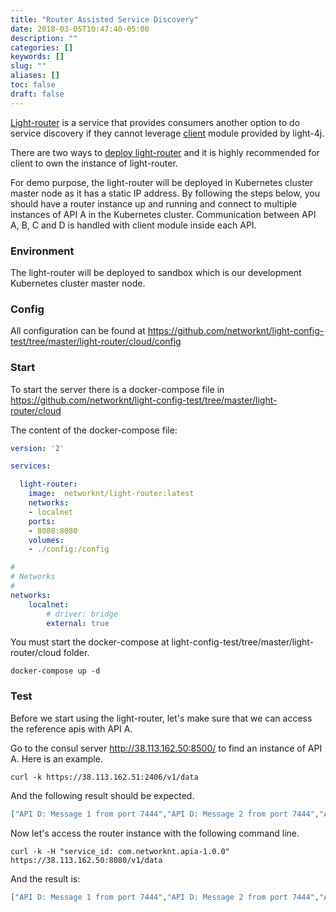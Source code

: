 ```yaml
---
title: "Router Assisted Service Discovery"
date: 2018-03-05T10:47:40-05:00
description: ""
categories: []
keywords: []
slug: ""
aliases: []
toc: false
draft: false
---
```


[Light-router][] is a service that provides consumers another option to do service discovery
if they cannot leverage [client][] module provided by light-4j.

There are two ways to [deploy light-router][] and it is highly recommended for client to own
the instance of light-router.  

For demo purpose, the light-router will be deployed in Kubernetes cluster master node as it
has a static IP address. By following the steps below, you should have a router instance up
and running and connect to multiple instances of API A in the Kubernetes cluster. Communication
between API A, B, C and D is handled with client module inside each API. 

### Environment

The light-router will be deployed to sandbox which is our development Kubernetes cluster master
node. 


### Config

All configuration can be found at https://github.com/networknt/light-config-test/tree/master/light-router/cloud/config

### Start 

To start the server there is a docker-compose file in https://github.com/networknt/light-config-test/tree/master/light-router/cloud

The content of the docker-compose file:

```yaml
version: '2'

services:

  light-router:
    image:  networknt/light-router:latest
    networks:
    - localnet
    ports:
    - 8080:8080
    volumes:
    - ./config:/config

#
# Networks
#
networks:
    localnet:
        # driver: bridge
        external: true

```

You must start the docker-compose at light-config-test/tree/master/light-router/cloud folder.

```
docker-compose up -d
``` 


### Test

Before we start using the light-router, let's make sure that we can access the reference apis
with API A. 

Go to the consul server http://38.113.162.50:8500/ to find an instance of API A. Here is an
example.  

```
curl -k https://38.113.162.51:2406/v1/data
```

And the following result should be expected. 

```json
["API D: Message 1 from port 7444","API D: Message 2 from port 7444","API B: Message 1","API B: Message 2","API C: Message 1","API C: Message 2","API A: Message 1","API A: Message 2"]
```

Now let's access the router instance with the following command line. 

```
curl -k -H "service_id: com.networknt.apia-1.0.0" https://38.113.162.50:8080/v1/data
```

And the result is:

```json
["API D: Message 1 from port 7444","API D: Message 2 from port 7444","API B: Message 1","API B: Message 2","API C: Message 1","API C: Message 2","API A: Message 1","API A: Message 2"]
```


[Light-router]: /service/router/
[client]: /concern/client/
[deploy light-router]: /service/router/location-ownership/
